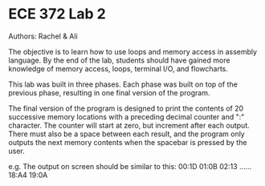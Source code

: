 # ECE 372 Lab 2
Authors: Rachel & Ali

The objective is to learn how to use loops and memory access in assembly language. 
By the end of the lab, students should have gained more knowledge of memory access, loops, terminal I/O,
and flowcharts.

This lab was built in three phases. Each phase was built on top of the previous phase, resulting in 
one final version of the program.

The final version of the program is designed to print the contents of 20 successive memory locations
with a preceding decimal counter and ":" character. The counter will start at zero, but increment after
each output. There must also be a space between each result, and the program only outputs the 
next memory contents when the spacebar is pressed by the user.

e.g. The output on screen should be similar to this:
00:1D
01:0B
02:13
......
18:A4
19:0A
